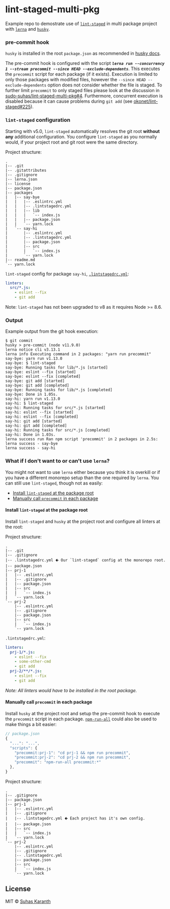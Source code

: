 # lint-staged-multi-pkg

Example repo to demostrate use of [`lint-staged`][lint-staged] in multi
package project with [`lerna`][lerna] and [`husky`][husky].

### pre-commit hook

`husky` is installed in the root `package.json` as recommended in
[husky docs][husky-docs].

The pre-commit hook is configured with the script
_**`lerna run --concurrency 1 --stream precommit --since HEAD --exclude-dependents`**_. This
executes the `precommit` script for each package (if it exists). Execution is
limited to only those packages with modified files, however the
`--since HEAD --exclude-dependents` option does not consider whether
the file is staged. To further limit `precommit` to only staged files please
look at the discussion in
[sudo-suhas/lint-staged-multi-pkg#4][lint-staged-multi-pkg-issues-4].
Furthermore, concurrent execution is disabled because it can cause problems
during `git add` (see [okonet/lint-staged#225][lint-staged-issue-225]).

### `lint-staged` configuration

Starting with v5.0, `lint-staged` automatically resolves the git root
**without any** additional configuration. You configure `lint-staged` as you
normally would, if your project root and git root were the same directory.

Project structure:

```
.
|-- .git
|-- .gitattributes
|-- .gitignore
|-- lerna.json
|-- license
|-- package.json
|-- packages
|   |-- say-bye
|   |   |-- .eslintrc.yml
|   |   |-- .lintstagedrc.yml
|   |   |-- lib
|   |   |   `-- index.js
|   |   |-- package.json
|   |   `-- yarn.lock
|   `-- say-hi
|       |-- .eslintrc.yml
|       |-- .lintstagedrc.yml
|       |-- package.json
|       |-- src
|       |   `-- index.js
|       `-- yarn.lock
|-- readme.md
`-- yarn.lock
```

`lint-staged` config for package `say-hi`,
[`.lintstagedrc.yml`](packages/say-hi/.lintstagedrc.yml):

```yml
linters:
  src/*.js:
    - eslint --fix
    - git add
```

Note: `lint-staged` has not been upgraded to v8 as it requires Node >= 8.6.

### Output

Example output from the git hook execution:

```
$ git commit
husky > pre-commit (node v11.9.0)
lerna notice cli v3.13.1
lerna info Executing command in 2 packages: "yarn run precommit"
say-bye: yarn run v1.13.0
say-bye: $ lint-staged
say-bye: Running tasks for lib/*.js [started]
say-bye: eslint --fix [started]
say-bye: eslint --fix [completed]
say-bye: git add [started]
say-bye: git add [completed]
say-bye: Running tasks for lib/*.js [completed]
say-bye: Done in 1.05s.
say-hi: yarn run v1.13.0
say-hi: $ lint-staged
say-hi: Running tasks for src/*.js [started]
say-hi: eslint --fix [started]
say-hi: eslint --fix [completed]
say-hi: git add [started]
say-hi: git add [completed]
say-hi: Running tasks for src/*.js [completed]
say-hi: Done in 1.03s.
lerna success run Ran npm script 'precommit' in 2 packages in 2.5s:
lerna success - say-bye
lerna success - say-hi
```

### What if I don't want to or can't use `lerna`?

You might not want to use `lerna` either because you think it is overkill or if
you have a different monorepo setup than the one required by `lerna`. You can
still use `lint-staged`, though not as easily:

- [Install `lint-staged` at the package root](#install-lint-staged-at-the-package-root)
- [Manually call `precommit` in each package](#manually-call-precommit-in-each-package)

#### Install `lint-staged` at the package root

Install `lint-staged` and `husky` at the project root and configure all linters
at the root:

Project structure:

```
.
|-- .git
|-- .gitignore
|-- .lintstagedrc.yml 🢀 Our `lint-staged` config at the monorepo root.
|-- package.json
|-- prj-1
|   |-- .eslintrc.yml
|   |-- .gitignore
|   |-- package.json
|   |-- src
|   |   `-- index.js
|   `-- yarn.lock
`-- prj-2
    |-- .eslintrc.yml
    |-- .gitignore
    |-- package.json
    |-- src
    |   `-- index.js
    `-- yarn.lock
```

`.lintstagedrc.yml`:

```yml
linters:
  prj-1/*.js:
    - eslint --fix
    - some-other-cmd
    - git add
  prj-2/**/*.js:
    - eslint --fix
    - git add
```

_Note: All linters would have to be installed in the root package._

#### Manually call `precommit` in each package

Install `husky` at the project root and setup the pre-commit hook to execute
the `precommit` script in each package. [`npm-run-all`][npm-run-all] could also
be used to make things a bit easier:

```js
// package.json
{
  "...": "...",
  "scripts": {
    "precommit:prj-1": "cd prj-1 && npm run precommit",
    "precommit:prj-2": "cd prj-2 && npm run precommit",
    "precommit": "npm-run-all precommit:*"
  },
}
```

Project structure:

```
.
|-- .gitignore
|-- package.json
|-- prj-1
|   |-- .eslintrc.yml
|   |-- .gitignore
|   |-- .lintstagedrc.yml 🢀 Each project has it's own config.
|   |-- package.json
|   |-- src
|   |   `-- index.js
|   `-- yarn.lock
`-- prj-2
    |-- .eslintrc.yml
    |-- .gitignore
    |-- .lintstagedrc.yml
    |-- package.json
    |-- src
    |   `-- index.js
    `-- yarn.lock
```

## License

MIT © [Suhas Karanth][sudo-suhas]

[lint-staged]: https://github.com/okonet/lint-staged
[lerna]: https://github.com/lerna/lerna
[husky]: https://github.com/typicode/husky
[sudo-suhas]: https://github.com/sudo-suhas
[husky-docs]: https://github.com/typicode/husky/blob/v1.3.1/DOCS.md#multi-package-repository-monorepo
[lint-staged-issue-225]: https://github.com/okonet/lint-staged/issues/225
[lint-staged-multi-pkg-issues-4]: https://github.com/sudo-suhas/lint-staged-multi-pkg/issues/4
[npm-run-all]: https://github.com/mysticatea/npm-run-all
